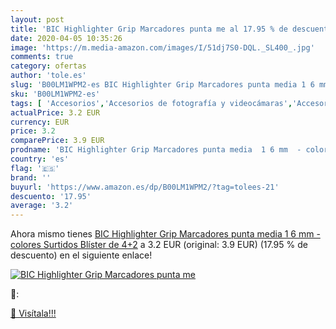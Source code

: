 ```yaml
---
layout: post
title: 'BIC Highlighter Grip Marcadores punta me al 17.95 % de descuento'
date: 2020-04-05 10:35:26
image: 'https://m.media-amazon.com/images/I/51dj7S0-DQL._SL400_.jpg'
comments: true
category: ofertas
author: 'tole.es'
slug: 'B00LM1WPM2-es BIC Highlighter Grip Marcadores punta media 1 6 mm -...'
sku: 'B00LM1WPM2-es'
tags: [ 'Accesorios','Accesorios de fotografía y videocámaras','Accesorios para portátiles y netbooks','Bolsas y fundas para cámaras compactas','Bolsas y fundas para cámaras digitales','Bolsas y fundas para cámaras,  videocámaras y prismáticos','Bolsas y fundas para portátiles y netbooks','Electrónica','Fotografía y videocámaras','Informática','Mochilas para portátiles y netbooks','bic','highlighter', ]
actualPrice: 3.2 EUR
currency: EUR
price: 3.2
comparePrice: 3.9 EUR
prodname: 'BIC Highlighter Grip Marcadores punta media  1 6 mm  - colores Surtidos  Blíster de 4+2'
country: 'es'
flag: '🇪🇸'
brand: ''
buyurl: 'https://www.amazon.es/dp/B00LM1WPM2/?tag=tolees-21'
descuento: '17.95'
average: '3.2'
---
```


Ahora mismo tienes [BIC Highlighter Grip Marcadores punta media  1 6 mm  - colores Surtidos  Blíster de 4+2](https://www.amazon.es/dp/B00LM1WPM2/?tag=tolees-21) a 3.2 EUR (original: 3.9 EUR) (17.95 %  de descuento) en el siguiente enlace!

[![BIC Highlighter Grip Marcadores punta me](https://m.media-amazon.com/images/I/51dj7S0-DQL._SL400_.jpg)](https://www.amazon.es/dp/B00LM1WPM2/?tag=tolees-21)

🔎:


[🛒 Visítala!!!](https://www.amazon.es/dp/B00LM1WPM2/?tag=tolees-21)

